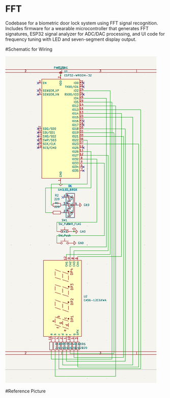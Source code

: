 # FFT
Codebase for a biometric door lock system using FFT signal recognition. Includes firmware for a wearable microcontroller that generates FFT signatures, ESP32 signal analyzer for ADC/DAC processing, and UI code for frequency tuning with LED and seven-segment display output.

#Schematic for Wiring

![alt text](FFT_schematic.png)

#Reference Picture
